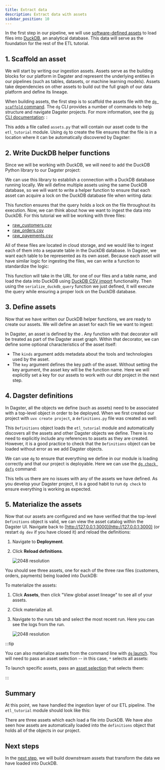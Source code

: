 ```yaml
---
title: Extract data
description: Extract data with assets
sidebar_position: 10
---
```


In the first step in our pipeline, we will use [software-defined assets](/guides/build/assets) to load files into [DuckDB](https://duckdb.org), an analytical database. This data will serve as the foundation for the rest of the ETL tutorial.

## 1. Scaffold an asset


We will start by writing our ingestion assets. Assets serve as the building blocks for our platform in Dagster and represent the underlying entities in our pipelines (such as tables, datasets, or machine learning models). Assets take dependencies on other assets to build out the full graph of our data platform and define its lineage.


When building assets, the first step is to scaffold the assets file with the [`dg scaffold` command](/api/dg/dg-cli#dg-scaffold). The `dg` CLI provides a number of commands to help structure and navigate Dagster projects. For more information, see the [`dg` CLI documentation](/api/dg/dg-cli):
:

<CliInvocationExample path="docs_snippets/docs_snippets/guides/tutorials/etl_tutorial/commands/dg-scaffold-assets.txt" />

This adds a file called `assets.py` that will contain our asset code to the `etl_tutorial` module. Using `dg` to create the file ensures that the file is in a location where it can be automatically discovered by Dagster:

<CliInvocationExample path="docs_snippets/docs_snippets/guides/tutorials/etl_tutorial/tree/assets.txt" />
   
## 2. Write DuckDB helper functions

Since we will be working with DuckDB, we will need to add the DuckDB Python library to our Dagster project:

<CliInvocationExample contents="uv pip install duckdb" />

We can use this library to establish a connection with a DuckDB database running locally. We will define multiple assets using the same DuckDB database, so we will want to write a helper function to ensure that each asset can acquire a lock on the DuckDB database file when writing data:

<CodeExample
    path="docs_snippets/docs_snippets/guides/tutorials/etl_tutorial/src/etl_tutorial/defs/assets.py"
    language="python"
    startAfter="start_serial_execute"
    endBefore="end_serial_execute"
    title="src/etl_tutorial/defs/assets.py"
/>

This function ensures that the query holds a lock on the file throughout its execution. Now, we can think about how we want to ingest the data into DuckDB. For this tutorial we will be working with three files:

* [raw_customers.csv](https://raw.githubusercontent.com/dbt-labs/jaffle-shop-classic/refs/heads/main/seeds/raw_customers.csv)
* [raw_orders.csv](https://raw.githubusercontent.com/dbt-labs/jaffle-shop-classic/refs/heads/main/seeds/raw_orders.csv)
* [raw_payements.csv](https://raw.githubusercontent.com/dbt-labs/jaffle-shop-classic/refs/heads/main/seeds/raw_payments.csv)

All of these files are located in cloud storage, and we would like to ingest each of them into a separate table in the DuckDB database. In Dagster, we want each table to be represented as its own asset. Because each asset will have similar logic for ingesting the files, we can write a function to standardize the logic:

<CodeExample
    path="docs_snippets/docs_snippets/guides/tutorials/etl_tutorial/src/etl_tutorial/defs/assets.py"
    language="python"
    startAfter="start_import_url_to_duckdb"
    endBefore="end_import_url_to_duckdb"
    title="src/etl_tutorial/defs/assets.py"
/>

This function will take in the URL for one of our files and a table name, and load the data into DuckDB using [DuckDB CSV import](https://duckdb.org/docs/stable/data/csv/overview.html) functionality. Then using the `serialize_duckdb_query` function we just defined, it will execute the query while ensuring a proper lock on the DuckDB database.

## 3. Define assets

Now that we have written our DuckDB helper functions, we are ready to create our assets. We will define an asset for each file we want to ingest:

<CodeExample
    path="docs_snippets/docs_snippets/guides/tutorials/etl_tutorial/src/etl_tutorial/defs/assets.py"
    language="python"
    startAfter="start_ingest_assets_1"
    endBefore="end_ingest_assets_1"
    title="src/etl_tutorial/defs/assets.py"
/>

In Dagster, an asset is defined by the <PyObject section="assets" module="dagster" object="asset" decorator />. Any function with that decorator will be treated as part of the Dagster asset graph. Within that decorator, we can define some optional characteristics of the asset itself:

* The `kinds` argument adds metadata about the tools and technologies used by the asset.
* The `key` argument defines the key path of the asset. Without setting the key argument, the asset key will be the function name. Here we will explicitly set a key for our assets to work with our dbt project in the next step.

## 4. Dagster definitions

In Dagster, all the objects we define (such as assets) need to be associated with a top-level <PyObject section="definitions" module="dagster" object="Definitions" /> object in order to be deployed. When we first created our project with `uvx create project`, a `definitions.py` file was created as well:

<CodeExample
    path="docs_snippets/docs_snippets/guides/tutorials/etl_tutorial/src/etl_tutorial/definitions.py"
    language="python"
    title="src/etl_tutorial/definitions.py"
/>

This `Definitions` object loads the `etl_tutorial` module and automatically discovers all the assets and other Dagster objects we define. There is no need to explicitly include any references to assets as they are created. However, it is a good practice to check that the `Definitions` object can be loaded without error as we add Dagster objects.

We can use `dg` to ensure that everything we define in our module is loading correctly and that our project is deployable. Here we can use the [`dg check defs`](/api/dg/dg-cli#dg-check) command:

<CliInvocationExample path="docs_snippets/docs_snippets/guides/tutorials/etl_tutorial/commands/dg-check-defs.txt" />

This tells us there are no issues with any of the assets we have defined. As you develop your Dagster project, it is a good habit to run `dg check` to ensure everything is working as expected.

## 5. Materialize the assets

Now that our assets are configured and we have verified that the top-level `Definitions` object is valid, we can view the asset catalog within the Dagster UI. Navigate back to [http://127.0.0.1:3000](http://127.0.0.1:3000) (or restart `dg dev` if you have closed it) and reload the definitions:

1. Navigate to **Deployment**.
2. Click **Reload definitions**.

   ![2048 resolution](/images/tutorial/etl-tutorial/ingest-assets.png)

You should see three assets, one for each of the three raw files (customers, orders, payments) being loaded into DuckDB:

To materialize the assets:

1. Click **Assets**, then click "View global asset lineage" to see all of your assets.
2. Click materialize all.
3. Navigate to the runs tab and select the most recent run. Here you can see the logs from the run.

   ![2048 resolution](/images/tutorial/etl-tutorial/ingest-assets-run.png)


:::tip

You can also materialize assets from the command line with [`dg` launch](/api/dg/dg-cli#dg-launch). You will need to pass an asset selection -- in this case, `*` selects all assets:

<CliInvocationExample contents='dg launch --assets "*"' />

To launch specific assets, pass an [asset selection](/guides/build/assets/asset-selection-syntax) that selects them:

<CliInvocationExample contents="dg launch --asset target/main/raw_customers,target/main/raw_orders,target/main/raw_payments" />

:::

## Summary

At this point, we have handled the ingestion layer of our ETL pipeline. The `etl_tutorial` module should look like this:

<CliInvocationExample path="docs_snippets/docs_snippets/guides/tutorials/etl_tutorial/tree/step-0.txt" />

There are three assets which each load a file into DuckDB. We have also seen how assets are automatically loaded into the `definitions` object that holds all of the objects in our project.

## Next steps

In the [next step](/etl-pipeline-tutorial/transform-data), we will build downstream assets that transform the data we have loaded into DuckDB.